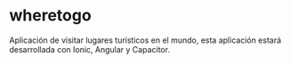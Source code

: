 # wheretogo
Aplicación de visitar lugares turísticos en el mundo, esta aplicación estará desarrollada con Ionic, Angular y Capacitor.
